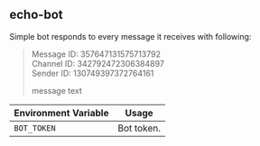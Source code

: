 ## echo-bot

Simple bot responds to every message it receives with following:
> Message ID: 357647131575713792<br>
> Channel ID: 342792472306384897<br>
> Sender ID: 130749397372764161<br>
>
> message text

| Environment Variable | Usage                              |
| -------------------- | ---------------------------------- |
| `BOT_TOKEN`          | Bot token.                         |
